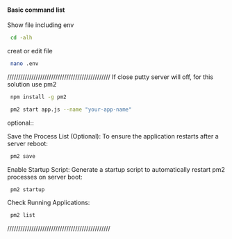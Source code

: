 #### Basic command list

Show file including env

```bash
 cd -alh
```

creat or edit file

```bash
 nano .env
```

///////////////////////////////////////////////
If close putty server will off, for this solution use pm2

```bash
 npm install -g pm2
```

```bash
 pm2 start app.js --name "your-app-name"
```

optional::

Save the Process List (Optional): To ensure the application restarts after a server reboot:

```bash
 pm2 save
```

Enable Startup Script: Generate a startup script to automatically restart pm2 processes on server boot:

```bash
 pm2 startup
```

Check Running Applications:

```bash
 pm2 list
```

///////////////////////////////////////////////